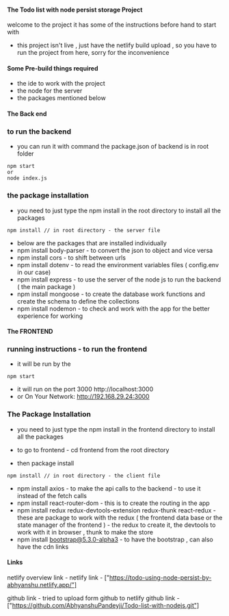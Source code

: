 #### The Todo list with node persist storage Project

welcome to the project it has some of the instructions before hand to start with

- this project isn't live , just have the netlify build upload , so you have to run the project from here, 
sorry for the inconvenience


#### Some Pre-build things required

- the ide to work with the project
- the node for the server
- the packages mentioned below


#### The Back end

### to run the backend
- you can run it with command the package.json of backend is in root folder
```
npm start 
or 
node index.js
```

### the package installation


- you need to just type the npm install in the root directory to install all the packages 
```
npm install // in root directory - the server file
```

- below are the packages that are installed individually
- npm install body-parser - to convert the json to object and vice versa
- npm install cors - to shift between urls
- npm install dotenv - to read the environment variables files ( config.env in our case)
- npm install express - to use the server of the node js to run the backend ( the main package )
- npm install mongoose - to create the database work functions and create the schema to define the collections
- npm install nodemon - to check and work with the app for the better experience for working


#### The FRONTEND 

### running instructions - to run the frontend

- it will be run by the 
```
npm start
```
- it will run on the port 3000
        http://localhost:3000
- or On Your Network:  http://192.168.29.24:3000

### The Package Installation

- you need to just type the npm install in the frontend directory to install all the packages 

- to go to frontend - cd frontend from the root directory
- then package install
```
npm install // in root directory - the client file
```

- npm install axios - to make the api calls to the backend - to use it instead of the fetch calls
- npm install react-router-dom - this is to create the routing in the app
- npm install redux redux-devtools-extension redux-thunk  react-redux - these are package to work with the redux ( the frontend data base or the state manager of the frontend ) - the redux to create it, the devtools to work with it in browser , thunk to make the store 
- npm install  bootstrap@5.3.0-alpha3 - to have the bootstrap , can also have the cdn links


#### Links
netlify overview link -
netlify link - ["https://todo-using-node-persist-by-abhyanshu.netlify.app/"]

github link  - tried to upload form github to netlify 
github link - ["https://github.com/AbhyanshuPandeyji/Todo-list-with-nodejs.git"]

